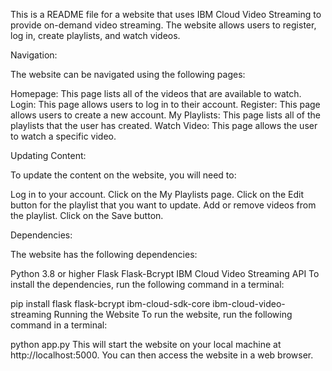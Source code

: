 
This is a README file for a website that uses IBM Cloud Video Streaming to provide on-demand video streaming. The website allows users to register, log in, create playlists, and watch videos.

Navigation:

The website can be navigated using the following pages:

Homepage: This page lists all of the videos that are available to watch. Login: This page allows users to log in to their account. Register: This page allows users to create a new account. My Playlists: This page lists all of the playlists that the user has created. Watch Video: This page allows the user to watch a specific video.

Updating Content:

To update the content on the website, you will need to:

Log in to your account. Click on the My Playlists page. Click on the Edit button for the playlist that you want to update. Add or remove videos from the playlist. Click on the Save button.

Dependencies:

The website has the following dependencies:

Python 3.8 or higher Flask Flask-Bcrypt IBM Cloud Video Streaming API To install the dependencies, run the following command in a terminal:

pip install flask flask-bcrypt ibm-cloud-sdk-core ibm-cloud-video-streaming Running the Website To run the website, run the following command in a terminal:

python app.py This will start the website on your local machine at http://localhost:5000. You can then access the website in a web browser.
